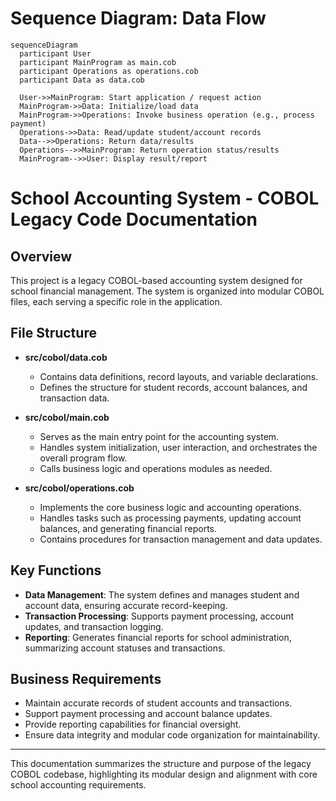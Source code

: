 # Sequence Diagram: Data Flow

```mermaid
sequenceDiagram
  participant User
  participant MainProgram as main.cob
  participant Operations as operations.cob
  participant Data as data.cob

  User->>MainProgram: Start application / request action
  MainProgram->>Data: Initialize/load data
  MainProgram->>Operations: Invoke business operation (e.g., process payment)
  Operations->>Data: Read/update student/account records
  Data-->>Operations: Return data/results
  Operations-->>MainProgram: Return operation status/results
  MainProgram-->>User: Display result/report
```
# School Accounting System - COBOL Legacy Code Documentation

## Overview
This project is a legacy COBOL-based accounting system designed for school financial management. The system is organized into modular COBOL files, each serving a specific role in the application.

## File Structure

- **src/cobol/data.cob**
  - Contains data definitions, record layouts, and variable declarations.
  - Defines the structure for student records, account balances, and transaction data.

- **src/cobol/main.cob**
  - Serves as the main entry point for the accounting system.
  - Handles system initialization, user interaction, and orchestrates the overall program flow.
  - Calls business logic and operations modules as needed.

- **src/cobol/operations.cob**
  - Implements the core business logic and accounting operations.
  - Handles tasks such as processing payments, updating account balances, and generating financial reports.
  - Contains procedures for transaction management and data updates.

## Key Functions

- **Data Management**: The system defines and manages student and account data, ensuring accurate record-keeping.
- **Transaction Processing**: Supports payment processing, account updates, and transaction logging.
- **Reporting**: Generates financial reports for school administration, summarizing account statuses and transactions.

## Business Requirements

- Maintain accurate records of student accounts and transactions.
- Support payment processing and account balance updates.
- Provide reporting capabilities for financial oversight.
- Ensure data integrity and modular code organization for maintainability.

---

This documentation summarizes the structure and purpose of the legacy COBOL codebase, highlighting its modular design and alignment with core school accounting requirements.
